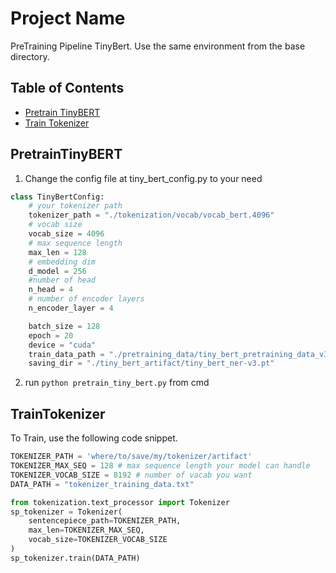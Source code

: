 
# Project Name
PreTraining Pipeline TinyBert. Use the same environment from the base directory.
## Table of Contents
- [Pretrain TinyBERT](#introduction)
- [Train Tokenizer](#installation)


## PretrainTinyBERT
1. Change the config file at tiny_bert_config.py to your need
```python 
class TinyBertConfig:
    # your tokenizer path
    tokenizer_path = "./tokenization/vocab/vocab_bert.4096"
    # vocab size
    vocab_size = 4096
    # max sequence length
    max_len = 128
    # embedding dim
    d_model = 256
    #number of head
    n_head = 4
    # number of encoder layers
    n_encoder_layer = 4

    batch_size = 128
    epoch = 20
    device = "cuda"
    train_data_path = "./pretraining_data/tiny_bert_pretraining_data_v3"
    saving_dir = "./tiny_bert_artifact/tiny_bert_ner-v3.pt"
```
2. run ```python pretrain_tiny_bert.py``` from cmd


## TrainTokenizer
To Train, use the following code snippet.

```python
TOKENIZER_PATH = 'where/to/save/my/tokenizer/artifact'
TOKENIZER_MAX_SEQ = 128 # max sequence length your model can handle
TOKENIZER_VOCAB_SIZE = 8192 # number of vacab you want
DATA_PATH = "tokenizer_training_data.txt"

from tokenization.text_processor import Tokenizer
sp_tokenizer = Tokenizer(
    sentencepiece_path=TOKENIZER_PATH,
    max_len=TOKENIZER_MAX_SEQ,
    vocab_size=TOKENIZER_VOCAB_SIZE
)
sp_tokenizer.train(DATA_PATH)
```


